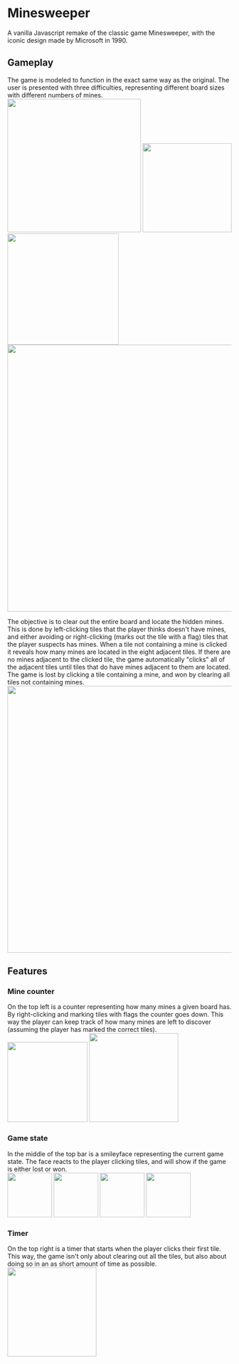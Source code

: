 # Minesweeper
A vanilla Javascript remake of the classic game Minesweeper, with the iconic design made by Microsoft in 1990.

## Gameplay
The game is modeled to function in the exact same way as the original. The user is presented with three difficulties, representing different board sizes with different numbers of mines.
<br>
<img src="https://github.com/axel-nyman/Minesweeper/assets/96598978/9e916c80-83da-4d21-b311-7f431e05e9e5" width="300">
<img src="https://github.com/axel-nyman/Minesweeper/assets/96598978/5b5bfc60-dadd-4324-8f05-abfe81a54f65" width="200">
<img src="https://github.com/axel-nyman/Minesweeper/assets/96598978/2d839ef8-99ab-4191-bc5d-a699d53ae81e" width="250">
<img src="https://github.com/axel-nyman/Minesweeper/assets/96598978/7bab196f-0bed-4d69-94d3-7c63dd151f8f" width="600">

The objective is to clear out the entire board and locate the hidden mines. This is done by left-clicking tiles that the player thinks doesn't have mines, and either avoiding or right-clicking (marks out the tile with a flag) tiles that the player suspects has mines. When a tile not containing a mine is clicked it reveals how many mines are located in the eight adjacent tiles. If there are no mines adjacent to the clicked tile, the game automatically "clicks" all of the adjacent tiles until tiles that do have mines adjacent to them are located. The game is lost by clicking a tile containing a mine, and won by clearing all tiles not containing mines.
<br>
<img src="https://github.com/axel-nyman/Minesweeper/assets/96598978/877fe8a1-34a1-4c77-a538-fb20952fdaaa" width="600">

## Features
### Mine counter
On the top left is a counter representing how many mines a given board has. By right-clicking and marking tiles with flags the counter goes down. This way the player can keep track of how many mines are left to discover (assuming the player has marked the correct tiles).
<br>
<img src="https://github.com/axel-nyman/Minesweeper/assets/96598978/d2f450ec-e66b-4bf3-86ef-774298259a2e" width="180">
<img src="https://github.com/axel-nyman/Minesweeper/assets/96598978/f9b68057-a827-4959-8ced-27f765b98c5c" width="200">

### Game state
In the middle of the top bar is a smileyface representing the current game state. The face reacts to the player clicking tiles, and will show if the game is either lost or won.
<br>
<img src="https://github.com/axel-nyman/Minesweeper/assets/96598978/e6a8a5c0-0942-4364-b46f-9a047a3fdeb7" width="100">
<img src="https://github.com/axel-nyman/Minesweeper/assets/96598978/71dc1caa-52dd-4149-8971-bb1071a9f9ec" width="100">
<img src="https://github.com/axel-nyman/Minesweeper/assets/96598978/924b5e02-252e-40f2-b974-52704e6179d1" width="100">
<img src="https://github.com/axel-nyman/Minesweeper/assets/96598978/beaac620-19a1-447e-85f2-9194bdfaa083" width="100">

### Timer
On the top right is a timer that starts when the player clicks their first tile. This way, the game isn't only about clearing out all the tiles, but also about doing so in an as short amount of time as possible.
<br>
<img src="https://github.com/axel-nyman/Minesweeper/assets/96598978/92db6b6e-750e-4319-8e69-b1b18128605a" width="200">
